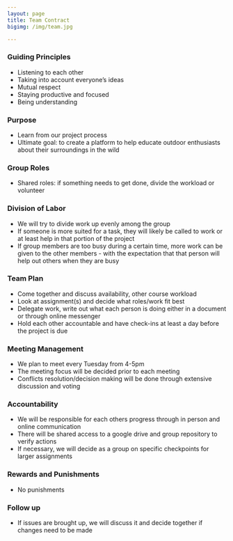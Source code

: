 ```yaml
---
layout: page
title: Team Contract
bigimg: /img/team.jpg

---
```


### Guiding Principles
- Listening to each other 
- Taking into account everyone’s ideas 
- Mutual respect 
- Staying productive and focused 
- Being understanding  

### Purpose
- Learn from our project process 
- Ultimate goal: to create a platform to help educate outdoor enthusiasts about their surroundings in the wild   

### Group Roles
- Shared roles: if something needs to get done, divide the workload or volunteer  

### Division of Labor 
- We will try to divide work up evenly among the group
- If someone is more suited for a task, they will likely be called to work or at least help in that portion of the project 
- If group members are too busy during a certain time, more work can be given to the other members - with the expectation that that person will help out others when they are busy  

### Team Plan
- Come together and discuss availability, other course workload
- Look at assignment(s) and decide what roles/work fit best 
- Delegate work, write out what each person is doing either in a document or through online messenger 
- Hold each other accountable and have check-ins at least a day before the project is due  

### Meeting Management 
- We plan to meet every Tuesday from 4-5pm
- The meeting focus will be decided prior to each meeting
- Conflicts resolution/decision making will be done through extensive discussion and voting    

### Accountability 
- We will be responsible for each others progress through in person and online communication
- There will be shared access to a google drive and group repository to verify actions
- If necessary, we will decide as a group on specific checkpoints for larger assignments   

### Rewards and Punishments 
- No punishments  

### Follow up
- If issues are brought up, we will discuss it and decide together if changes need to be made
